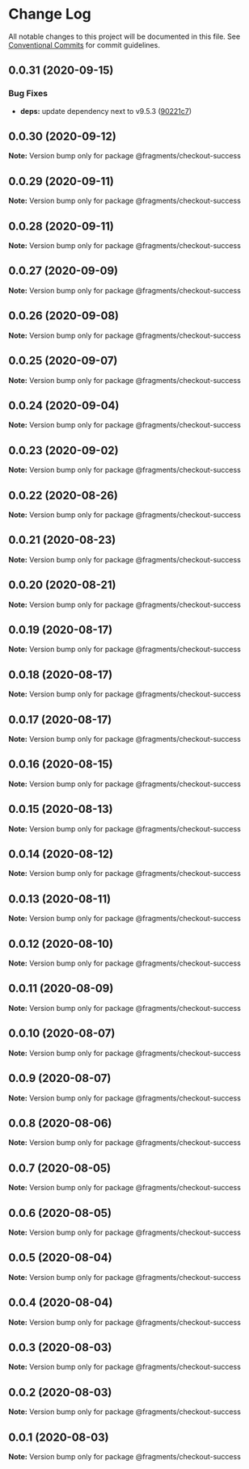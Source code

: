 # Change Log

All notable changes to this project will be documented in this file.
See [Conventional Commits](https://conventionalcommits.org) for commit guidelines.

## 0.0.31 (2020-09-15)


### Bug Fixes

* **deps:** update dependency next to v9.5.3 ([90221c7](https://github.com/Atlantis-Lab/shop-bmw-accessories/commit/90221c7c0b0c3d490748d966fc854c3f0d47b568))





## 0.0.30 (2020-09-12)

**Note:** Version bump only for package @fragments/checkout-success





## 0.0.29 (2020-09-11)

**Note:** Version bump only for package @fragments/checkout-success





## 0.0.28 (2020-09-11)

**Note:** Version bump only for package @fragments/checkout-success





## 0.0.27 (2020-09-09)

**Note:** Version bump only for package @fragments/checkout-success





## 0.0.26 (2020-09-08)

**Note:** Version bump only for package @fragments/checkout-success

## 0.0.25 (2020-09-07)

**Note:** Version bump only for package @fragments/checkout-success

## 0.0.24 (2020-09-04)

**Note:** Version bump only for package @fragments/checkout-success

## 0.0.23 (2020-09-02)

**Note:** Version bump only for package @fragments/checkout-success

## 0.0.22 (2020-08-26)

**Note:** Version bump only for package @fragments/checkout-success

## 0.0.21 (2020-08-23)

**Note:** Version bump only for package @fragments/checkout-success

## 0.0.20 (2020-08-21)

**Note:** Version bump only for package @fragments/checkout-success

## 0.0.19 (2020-08-17)

**Note:** Version bump only for package @fragments/checkout-success

## 0.0.18 (2020-08-17)

**Note:** Version bump only for package @fragments/checkout-success

## 0.0.17 (2020-08-17)

**Note:** Version bump only for package @fragments/checkout-success

## 0.0.16 (2020-08-15)

**Note:** Version bump only for package @fragments/checkout-success

## 0.0.15 (2020-08-13)

**Note:** Version bump only for package @fragments/checkout-success

## 0.0.14 (2020-08-12)

**Note:** Version bump only for package @fragments/checkout-success

## 0.0.13 (2020-08-11)

**Note:** Version bump only for package @fragments/checkout-success

## 0.0.12 (2020-08-10)

**Note:** Version bump only for package @fragments/checkout-success

## 0.0.11 (2020-08-09)

**Note:** Version bump only for package @fragments/checkout-success

## 0.0.10 (2020-08-07)

**Note:** Version bump only for package @fragments/checkout-success

## 0.0.9 (2020-08-07)

**Note:** Version bump only for package @fragments/checkout-success

## 0.0.8 (2020-08-06)

**Note:** Version bump only for package @fragments/checkout-success

## 0.0.7 (2020-08-05)

**Note:** Version bump only for package @fragments/checkout-success

## 0.0.6 (2020-08-05)

**Note:** Version bump only for package @fragments/checkout-success

## 0.0.5 (2020-08-04)

**Note:** Version bump only for package @fragments/checkout-success

## 0.0.4 (2020-08-04)

**Note:** Version bump only for package @fragments/checkout-success

## 0.0.3 (2020-08-03)

**Note:** Version bump only for package @fragments/checkout-success

## 0.0.2 (2020-08-03)

**Note:** Version bump only for package @fragments/checkout-success

## 0.0.1 (2020-08-03)

**Note:** Version bump only for package @fragments/checkout-success

